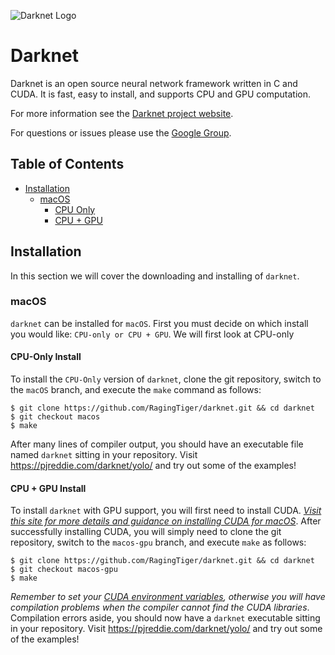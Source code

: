 ![Darknet Logo](http://pjreddie.com/media/files/darknet-black-small.png)

# Darknet
Darknet is an open source neural network framework written in C and CUDA. It is fast, easy to install, and supports CPU and GPU computation.

For more information see the [Darknet project website](http://pjreddie.com/darknet).

For questions or issues please use the [Google Group](https://groups.google.com/forum/#!forum/darknet).

## Table of Contents
+ [Installation](https://github.com/RagingTiger/darknet#installation)
    - [macOS](https://github.com/RagingTiger/darknet#macos)
        + [CPU Only](https://github.com/RagingTiger/darknet#cpu-only-install)
        + [CPU + GPU](https://github.com/RagingTiger/darknet#cpu--gpu-install)


## Installation
In this section we will cover the downloading and installing of `darknet`.

### macOS
`darknet` can be installed for `macOS`. First you must decide on which install you would like: `CPU-only or CPU + GPU`. We will first look at CPU-only

#### CPU-Only Install
To install the `CPU-Only` version of `darknet`, clone the git repository, switch to the `macOS` branch, and execute the `make` command as follows:
```
$ git clone https://github.com/RagingTiger/darknet.git && cd darknet
$ git checkout macos
$ make
```
After many lines of compiler output, you should have an executable file named `darknet` sitting in your repository. Visit https://pjreddie.com/darknet/yolo/ and try out some of the examples!

#### CPU + GPU Install
To install `darknet` with GPU support, you will first need to install CUDA. [*Visit this site for more details and guidance on installing CUDA for macOS*](https://github.com/RagingTiger/CUDAInstall). After successfully installing CUDA, you will simply need to clone the git repository, switch to the `macos-gpu` branch, and execute `make` as follows:
```
$ git clone https://github.com/RagingTiger/darknet.git && cd darknet
$ git checkout macos-gpu
$ make
```
*Remember to set your [CUDA environment variables](https://github.com/RagingTiger/CUDAInstall#cuda-environment-variables), otherwise you will have compilation problems when the compiler cannot find the CUDA libraries*.
Compilation errors aside, you should now have a `darknet` executable sitting in your repository. Visit https://pjreddie.com/darknet/yolo/ and try out some of the examples!
